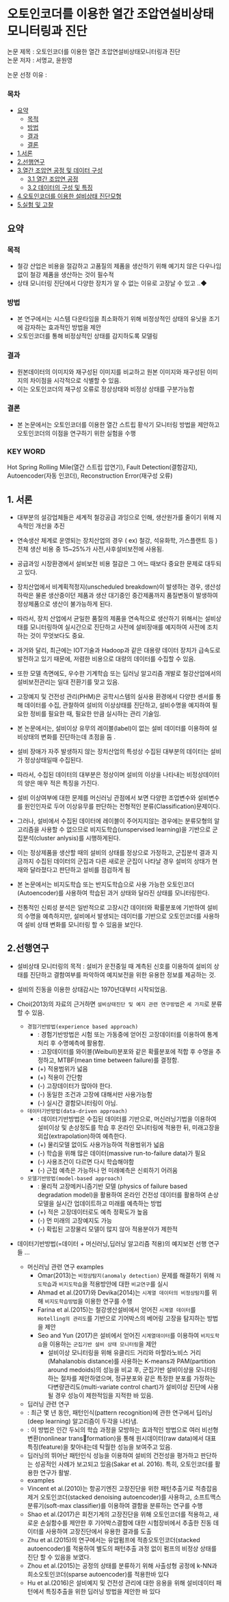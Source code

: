 # 오토인코더를 이용한 열간 조압연설비상태모니터링과 진단
논문 제목 : 오토인코더를 이용한 열간 초압연설비상태모니터링과 진단<br>
논문 저자 : 서명교, 윤원영 

논문 선정 이유 : 

### 목차 
- [요약](#요약)
  - [목적](#목적) 
  - [방법](#방법)
  - [결과](#결과)  
  - [결론](#결론) 
- [1.서론](#1-서론)
- [2.선행연구](#2-선행연구)
- [3.열간 조압연 공정 및 데이터 구성](#3-열간-조압연-공정-및-데이터-구성)
  - [3.1 열간 조압연 공정](#3.1-열간-조압연-공정)
  - [3.2 데이터의 구성 및 특징](#3.2-데이터의-구성-및-특징) 
- [4.오토인코더를 이용한 설비상태 진단모형](4-오토인코더를-이용한-설비상태-진단모형)
- [5.실험 및 고찰](#5-실험-및-고찰)
## 요약
### 목적  
- 철강 산업은 비용을 절감하고 고품질의 제품을 생산하기 위해 예기치 않은 다우나임 없이 철강 제품을 생산하는 것이 필수적
- 상태 모니터링 진단에서 다양한 장치가 알 수 없는 이유로 고장날 수 있고 ..◆

### 방법
- 본 연구에서는 시스템 다운타임을 최소화하기 위해 비정상적인 상태의 유닛을 조기에 감자하는 효과적인 방법을 제안
- 오토인코더를 통해 비정상적인 상태를 감지하도록 모델링

### 결과 
- 원본데이터의 이미지와 재구성된 이미지를 비교하고 원본 이미지와 재구성된 이미지의 차이점을 시각적으로 식별할 수 있음.
- 이는 오토인코더의 재구성 오류로 정상상태와 비정상 상태를 구분가능함

### 결론
- 본 논문에서는 오토인코더를 이용한 열간 스트립 황삭기 모니터링 방법을 제안하고 오토인코더의 이점을 연구하기 위한 실험을 수행

### KEY WORD 
Hot Spring Rolling Mile(열간 스트립 압연기), Fault Detection(결함감지), Autoencoder(자동 인코더), Reconstruction Error(재구성 오류)

## 1. 서론 
- 대부분의 설강업체들은 세계적 철강공급 과잉으로 인해, 생산원가를 줄이기 위해 지속적인 개선을 추진 
- 연속생산 체계로 운영되는 장치산업의 경우 ( ex) 철강, 석유화학, 가스플랜트 등 ) 전체 생산 비용 중 15~25%가 사전,사후설비보전에 사용됨. 
- 공급과잉 시장환경에서 설비보전 비용 절감은 그 어느 때보다 중요한 문제로 대두되고 있다. 
- 장치산업에서 비계획적정지(unscheduled breakdown)이 발생하는 경우, 생산성 하락은 물론 생산중이던 제품과 생산 대기중인 중간제품까지 품질변동이 발생하여 정상제품으로 생산이 불가능하게 된다. 
- 따라서, 장치 산업에서 균일한 품질의 제품을 연속적으로 생산하기 위해서는 설비상태를 모니터링하여 실시간으로 진단하고 사전에 설비장애를 예지하여 사전에 조치하는 것이 무엇보다도 중요.

- 과거와 달리, 최근에는 IOT기술과 Hadoop과 같은 대용량 데이터 장치가 급속도로 발전하고 있기 때문에, 저렴한 비용으로 대량의 데이터를 수집할 수 있음.
- 또한 모델 측면에도, 우수한 기계학습 또는 딥러닝 알고리즘 개발로 철강산업에서의 설비보전관리는 일대 전환기를 맞고 있음.
- 고장예지 및 건전성 관리(PHM)은 공학시스템의 실사용 환경에서 다양한 센서를 통해 데이터를 수집, 관찰하여 설비의 이상상태를 진단하고, 설비수명을 예지하여 필요한 정비를 필요한 때, 필요한 만큼 실시하는 관리 기술임. 

- 본 논문에서는, 설비이상 유무의 레이블(label)이 없는 설비 데이터를 이용하여 설비상태의 변화를 진단하는데 초점을 둠 .
- 설비 장애가 자주 발생하지 않는 장치산업의 특성상 수집된 대부분의 데이터는 설비가 정상상태일때 수집된다. 
- 따라서, 수집된 데이터의 대부분은 정상이며 설비의 이상을 나타내는 비정상데이터의 양은 매우 적은 특징을 가진다.
- 설비 이상여부에 대한 문제를 머신러닝 관점에서 보면 다양한 조업변수와 설비변수를 원인인자로 두어 이상유무를 판단하는 전형적인 분류(Classification)문제이다. 
- 그러나, 설비에서 수집된 데이터에 레이블이 주어지지않는 경우에는 분류모형의 알고리즘을 사용할 수 없으므로 비지도학습(unspervised learning)을 기반으로 군집분석(cluster anlysis)를 시행하게된다.
- 이는 정상제품을 생산할 때의 설비의 상태를 정상으로 가정하고, 군집분석 결과 지금까지 수집된 데이터의 군집과 다른 새로운 군집이 나타날 경우 설비의 상태가 현재와 달라졌다고 판단하고 설비를 점검하게 됨
- 본 논문에서는 비지도학습 또는 반지도학습으로 사용 가능한 오토인코더(Autoencoder)를 사용하여 학습된 과거 상태와 달라진 상태를 모니터링한다. 
- 전통적인 신뢰성 분석은 일반적으로 고장시간 데이터와 확률분포에 기반하여 설비의 수명을 예측하지만, 설비에서 발생되는 데이터를 기반으로 오토인코더를 사용하여 설비 상태 변화를 모니터링 할 수 있음을 보인다. 


## 2.선행연구
- 설비상태 모니터링의 목적 :  설비가 운전중일 때 계측된 신호를 이용하여 설비의 상태를 진단하고 결함여부를 파악하여 예지보전을 위한 유용한 정보를 제공하는 것.
- 설비의 진동을 이용한 상태감시는 1970년대부터 시작되었음.
- Choi(2013)의 자료의 근거하면 `설비상태진단 및 예지 관련 연구방법`은 `세 가지`로 분류할 수 있음.
  - `경험기반방법(experience based approach)`
    - : 경험기반방법은 시험 또는 가동중에 얻어진 고장데이터를 이용하여 통계처리 후 수명예측에 활용함.
    - : 고장데이터를 와이블(Weibull)분포와 같은 확률분포에 적합 후 수명을 추정하고, MTBF(mean time between failure)를 결정함.
    - (+) 적용범위가 넓음
    - (+) 적용이 간단함
    - (-) 고장데이터가 많아야 한다.
    - (-) 동일한 조건과 고장에 대해서만 사용가능함
    - (-) 실시간 결함모니터링이 아님.
  - `데이터기반방법(data-driven approach)` 
    - : 데이터기반방법은 수집된 데이터를 기반으로, 머신러닝기법을 이용하여 설비이상 및 손상정도를 학습 후 온라인 모니터링에 적용한 뒤, 미래고장을 외삽(extrapolation)하여 예측한다.
    - (+) 물리모델 없이도 사용가능하여 적용범위가 넓음
    - (-) 학습을 위해 많은 데이터(massive run-to-failure data)가 필요
    - (-) 사용조건이 다르면 다시 학습해야함
    - (-) 근접 예측은 가능하나 먼 미래예측은 신뢰하기 어려움
  - `모델기반방법(model-based approach)`
    - : 물리적 고장메커니즘기반 모델 (physics of failure based degradation model)을 활용하여 온라인 건전성 데이터를 활용하여 손상모델을 실시간 업데이트하고 미래를 예측하는 방법
    - (+) 적은 고장데이터로도 예측 정확도가 높음
    - (-) 먼 미래의 고장예지도 가능
    - (-) 확립된 고장물리 모델이 많지 않아 적용분야가 제한적

- 데이터기반방법(=데이터 + 머신러닝,딥러닝 알고리즘 적용)의 예지보전 선행 연구들 ... 
  - 머신러닝 관련 연구 examples
    - Omar(2013)는 `비정상탐지(anomaly detection)` 문제를 해결하기 위해 `지도학습`과 `비지도학습`을 적용방안에 대한 `비교연구`를 실시
    - Ahmad et al.(2017)와 Devika(2014)는 `시계열 데이터의 비정상탐지`를 위해 `비지도학습방법`을 이용한 연구를 수행
    - Farina et al.(2015)는 철강생산설비에서 얻어진 `시계열 데이터`를 `Hotelling의 관리도`를 기반으로 기어박스의 베어링 고장을 탐지하는 방법을 제안
    - Seo and Yun (2017)은 설비에서 얻어진 `시계열데이터`를 이용하여 `비지도학습`을 이용하는 `군집기반 설비 상태 모니터링`을 제안
      - 설비이상 모니터링을 위해 유클리드 거리와 마할라노비스 거리(Mahalanobis distance)를 사용하는 K-means과 PAM(partition around medoids)의 성능을 비교 후, 군집기반 설비이상을 모니터링하는 절차를 제안하였으며, 정규분포와 같은 특정한 분포를 가정하는 다변량관리도(multi-variate control chart)가 설비이상 진단에 사용될 경우 성능이 제한적임을 지적한 바 있음.
  - 딥러닝 관련 연구 
  - : 최근 몇 년 동안, 패턴인식(pattern recognition)에 관한 연구에서 딥러닝(deep learning) 알고리즘이 두각을 나타냄.
  - : 이 방법은 인간 두뇌의 학습 과정을 모방하는 효과적인 방법으로 여러 비선형변환(nonlinear transformation)을 통해 원시데이터(raw data)에서 대표 특징(feature)을 찾아내는데 탁월한 성능을 보여주고 있음. 
  -  딥러닝의 뛰어난 패턴인식 성능을 이용하여 설비의 건전성을 평가하고 판단하는 성공적인 사례가 보고되고 있음(Sakar et al. 2016). 특히, 오토인코더를 활용한 연구가 활발.
  - examples 
  - Vincent et al.(2010)는 항공기엔진 고장진단을 위한 패턴추출기로 적층잡음제거 오토인코더(stacked denoising autoencoder)를 사용하고, 소프트맥스 분류기(soft-max classifier)를 이용하여 결함을 분류하는 연구를 수행
  - Shao et al.(2017)은 회전기계의 고장진단을 위해 오토인코더를 적용하고, 새로운 손실함수를 제안한 후 기어박스결함에 대한 시험장비에서 추출한 진동 데이터를 사용하여 고장진단에서 유용한 결과를 도출
  - Zhu et al.(2015)의 연구에서는 유압펌프에 적층오토인코더(stacked autoencoder)를 적용하여 별도의 패턴추출 과정 없이 펌프의 비정상 상태를 진단 할 수 있음을 보였다.
  - Zhou et al.(2015)는 공정의 상태를 분류하기 위해 사출성형 공정에 k-NN과 희소오토인코더(sparse autoencoder)를 적용한바 있다
  - Hu et al.(2016)은 설비예지 및 건전성 관리에 대한 응용을 위해 설비데이터 패턴에서 특징추출을 위한 딥러닝 방법을 제안한 바 있다




